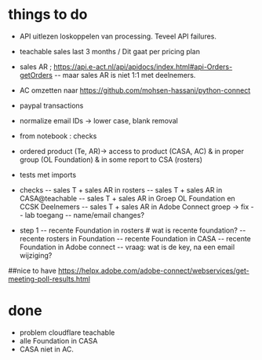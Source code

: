 # things to do

- API uitlezen loskoppelen van processing. Teveel API failures. 
- teachable sales last 3 months / Dit gaat per pricing plan
- sales AR ; https://api.e-act.nl/api/apidocs/index.html#api-Orders-getOrders
-- maar sales AR is niet 1:1 met deelnemers. 
- AC omzetten naar https://github.com/mohsen-hassani/python-connect
- paypal transactions

- normalize email IDs -> lower case, blank removal

- from notebook : checks
- ordered product (Te, AR)-> access to product (CASA, AC) & in proper group (OL Foundation) & in some report to CSA (rosters)
- tests met imports

- checks
-- sales T + sales AR in rosters
-- sales T + sales AR in CASA@teachable
-- sales T + sales AR in Groep OL Foundation en CCSK Deelnemers
-- sales T + sales AR in Adobe Connect groep -> fix
-- lab toegang
-- name/email changes?

- step 1
-- recente Foundation in rosters # wat is recente foundation? 
-- recente rosters in Foundation
-- recente Foundation in CASA
-- recente Foundation in Adobe connect
-- vraag: wat is de key, na een email wijziging?

##nice to have
https://helpx.adobe.com/adobe-connect/webservices/get-meeting-poll-results.html

# done
- problem cloudflare teachable
- alle Foundation in CASA
- CASA niet in AC.
